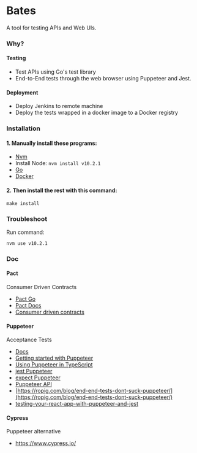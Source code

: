 # Bates
A tool for testing APIs and Web UIs.

### Why?

#### Testing
* Test APIs using Go's test library
* End-to-End tests through the web browser using Puppeteer and Jest.

#### Deployment
* Deploy Jenkins to remote machine
* Deploy the tests wrapped in a docker image to a Docker registry

### Installation

#### 1. Manually install these programs:
* [Nvm](https://github.com/creationix/nvm)
* Install Node: `nvm install v10.2.1`
* [Go](https://golang.org/doc/install)
* [Docker](https://docs.docker.com/install/)

#### 2. Then install the rest with this command:
```
make install
```

### Troubleshoot
Run command:
```
nvm use v10.2.1
```

### Doc

#### Pact
Consumer Driven Contracts
* [Pact Go](https://github.com/pact-foundation/pact-go/)
* [Pact Docs](https://docs.pact.io/)
* [Consumer driven contracts](https://martinfowler.com/articles/consumerDrivenContracts.html)

#### Puppeteer
Acceptance Tests
* [Docs](https://jasmine.github.io/2.1/introduction.html)
* [Getting started with Puppeteer](https://developers.google.com/web/tools/puppeteer/)
* [Using Puppeteer in TypeScript](https://www.lewuathe.com/using-puppeteer-in-typescript.htm)
* [jest Puppeteer](https://github.com/smooth-code/jest-puppeteer)
* [expect Puppeteer](https://github.com/smooth-code/jest-puppeteer/blob/master/packages/expect-puppeteer/README.md#api)
* [Puppeteer API](https://github.com/GoogleChrome/puppeteer/blob/master/docs/api.md)
* [https://ropig.com/blog/end-end-tests-dont-suck-puppeteer/](https://ropig.com/blog/end-end-tests-dont-suck-puppeteer/)
* [testing-your-react-app-with-puppeteer-and-jest](https://blog.bitsrc.io/testing-your-react-app-with-puppeteer-and-jest-c72b3dfcde59)

#### Cypress
Puppeteer alternative
* https://www.cypress.io/


